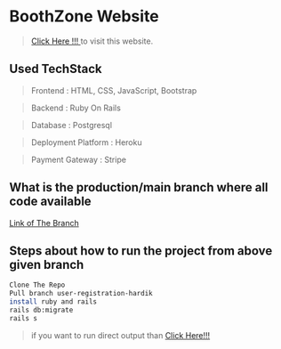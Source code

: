 # BoothZone Website
> [Click Here !!! ](https://boothzone.herokuapp.com/) to visit this website.

  
## Used TechStack
> Frontend : HTML, CSS, JavaScript, Bootstrap

> Backend : Ruby On Rails

> Database : Postgresql

> Deployment Platform : Heroku

> Payment Gateway : Stripe


## What is the production/main branch where all code available

[Link of The Branch ](https://github.com/rutikpatel20/CodeDominators-BackEnd/tree/user-registration-hardik)



## Steps about how to run the project from above given branch

```bash
Clone The Repo
Pull branch user-registration-hardik
install ruby and rails
rails db:migrate
rails s
```
> if you want to run direct output than [Click Here!!!](https://boothzone.herokuapp.com/)
